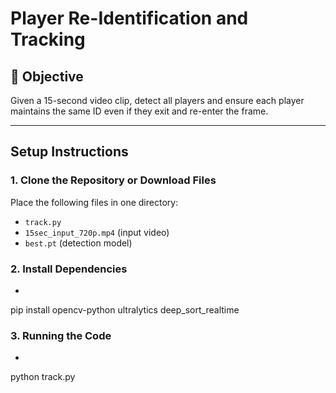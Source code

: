 # Player Re-Identification and Tracking

## 🎯 Objective
Given a 15-second video clip, detect all players and ensure each player maintains the same ID even if they exit and re-enter the frame.

---

## Setup Instructions

### 1. Clone the Repository or Download Files

Place the following files in one directory:
- `track.py`
- `15sec_input_720p.mp4` (input video)
- `best.pt` (detection model)

### 2. Install Dependencies

- ```bash
pip install opencv-python ultralytics deep_sort_realtime

### 3. Running the Code
- ```bash
python track.py
  
